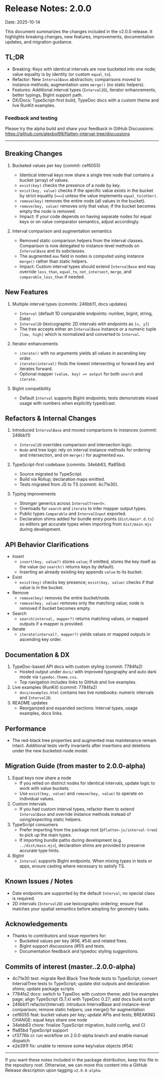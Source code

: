 # Release Notes: 2.0.0

Date: 2025-10-14

This document summarizes the changes included in the v2.0.0 release. It highlights breaking changes, new features, improvements, documentation updates, and migration guidance.

## TL;DR
- Breaking: Keys with identical intervals are now bucketed into one node; value equality is by identity (or custom `equal_to`).
- Refactor: New `IntervalBase` abstraction; comparisons moved to instance methods; augmentation uses `merge()` (no static helpers).
- Features: Additional interval types (`Interval2D`), iterator enhancements, better typings, BigInt support path.
- DX/Docs: TypeScript-first build, TypeDoc docs with a custom theme and live RunKit examples.

### Feedback and testing
Please try the alpha build and share your feedback in GitHub Discussions:
https://github.com/alexbol99/flatten-interval-tree/discussions

---

## Breaking Changes
1. Bucketed values per key (commit: cef6055)
   - Identical interval keys now share a single tree node that contains a bucket (array) of values.
   - `exist(key)` checks the presence of a node by key.
   - `exist(key, value)` checks if the specific value exists in the bucket by strict equality (`===`) unless the value implements `equal_to(other)`.
   - `remove(key)` removes the entire node (all values in the bucket).
   - `remove(key, value)` removes only that value; if the bucket becomes empty the node is removed.
   - Impact: If your code depends on having separate nodes for equal keys or on value comparator semantics, adjust accordingly.

2. Interval comparison and augmentation semantics
   - Removed static comparison helpers from the interval classes. Comparison is now delegated to instance-level methods on `IntervalBase` and its subclasses.
   - The augmented `max` field in nodes is computed using instance `merge()` rather than static helpers.
   - Impact: Custom interval types should extend `IntervalBase` and may override `less_than`, `equal_to`, `not_intersect`, `merge`, and `comparable_less_than` if needed.

## New Features
1. Multiple interval types (commits: 246bb11, docs updates)
   - `Interval` (default 1D comparable endpoints: number, bigint, string, Date)
   - `Interval2D` (lexicographic 2D intervals with endpoints as `[x, y]`)
   - The tree accepts either an `IntervalBase` instance or a numeric tuple `[low, high]` which is normalized and converted to `Interval`.

2. Iterator enhancements
   - `iterate()` with no arguments yields all values in ascending key order.
   - `iterate(interval)` finds the lowest intersecting or forward key and iterates forward.
   - Optional mapper `(value, key) => output` for both `search` and `iterate`.

3. BigInt compatibility
   - Default `Interval` supports BigInt endpoints; tests demonstrate mixed usage with numbers when explicitly typed/cast.

## Refactors & Internal Changes
1. Introduced `IntervalBase` and moved comparisons to instances (commit: 246bb11)
   - `Interval2D` overrides comparison and intersection logic.
   - `Node` and tree logic rely on interval instance methods for ordering and intersection, and on `merge()` for augmented `max`.

2. TypeScript-first codebase (commits: 34ebb63, ffa85bd)
   - Source migrated to TypeScript.
   - Build via Rollup; declaration maps emitted.
   - Tests migrated from JS to TS (commit: 4c71e30).

3. Typing improvements
   - Stronger generics across `IntervalTree<V>`.
   - Overloads for `search` and `iterate` to infer mapper output types.
   - Public types `Comparable` and `IntervalInput` exported.
   - Declaration shims added for bundle entry points (`dist/main*.d.ts`) so editors get accurate types when importing from `dist/main.mjs` during development.

## API Behavior Clarifications
- Insert
  - `insert(key, value?)` stores `value`; if omitted, stores the key itself as the value (so `search()` returns keys by default).
  - Inserting an already existing key appends `value` to its bucket.
- Exist
  - `exist(key)` checks key presence; `exist(key, value)` checks if that value is in the bucket.
- Remove
  - `remove(key)` removes the entire bucket/node.
  - `remove(key, value)` removes only the matching value; node is removed if bucket becomes empty.
- Search
  - `search(interval, mapper?)` returns matching values, or mapped outputs if a mapper is provided.
- Iterate
  - `iterate(interval?, mapper?)` yields values or mapped outputs in ascending key order.

## Documentation & DX
1. TypeDoc-based API docs with custom styling (commit: 7784fa2)
   - Hosted output under `docs/` with improved typography and auto dark mode via `typedoc.theme.css`.
   - Top navigation includes links to GitHub and live examples.
2. Live examples (RunKit) (commit: 7784fa2)
   - `docs/examples.html` contains two live notebooks: numeric intervals and `Interval2D`.
3. README updates
   - Reorganized and expanded sections: Interval types, usage examples, docs links.

## Performance
- The red-black tree properties and augmented max maintenance remain intact. Additional tests verify invariants after insertions and deletions under the new bucketed-node model.

## Migration Guide (from master to 2.0.0-alpha)
1. Equal keys now share a node
   - If you relied on distinct nodes for identical intervals, update logic to work with value buckets.
   - Use `exist(key, value)` and `remove(key, value)` to operate on individual values.
2. Custom intervals
   - If you had custom interval types, refactor them to extend `IntervalBase` and override instance methods instead of using/expecting static helpers.
3. TypeScript consumers
   - Prefer importing from the package root (`@flatten-js/interval-tree`) to pick up the main types.
   - If importing bundle paths during development (e.g. `../dist/main.mjs`), declaration shims are provided to preserve accurate type hints.
4. BigInt
   - `Interval` supports BigInt endpoints. When mixing types in tests or apps, ensure casting where necessary to satisfy TS.

## Known Issues / Notes
- Date endpoints are supported by the default `Interval`; no special class is required.
- 2D intervals (`Interval2D`) use lexicographic ordering; ensure that matches your spatial semantics before adopting for geometry tasks.

## Acknowledgements
- Thanks to contributors and issue reporters for:
  - Bucketed values per key (#56, #54) and related fixes.
  - BigInt support discussions (#51) and tests.
  - Documentation feedback and typedoc styling suggestions.

## Commits of interest (master..2.0.0-alpha)
- 4c71e30 test: migrate Red-Black Tree Node tests to TypeScript; convert IntervalTree tests to TypeScript; update dist outputs and declaration shims; update package scripts
- 7784fa2 docs: switch to TypeDoc with custom theme; add live examples page; align TypeScript (5.7.x) with TypeDoc 0.27; add docs build script
- 246bb11 refactor(Interval): introduce IntervalBase and instance-level comparison; remove static helpers; use merge() for augmentation
- cef6055 feat: bucket values per key; update APIs and tests; BREAKING CHANGE: equal keys share one node
- 34ebb63 chore: finalize TypeScript migration, build config, and CI
- ffa85bd TypeScript support
- cf3776b ci: run workflow on 2.0.0-alpha branch and enable manual dispatch
- e2e391f fix: unable to remove some key/value objects (#54)

---

If you want these notes included in the package distribution, keep this file in the repository root. Otherwise, we can move this content into a GitHub Release description upon tagging `v2.0.0-alpha`.